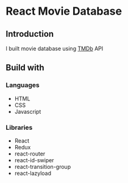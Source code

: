# React Movie Database

<!-- ![chess game showcase]() -->

## Introduction

I built movie database using [TMDb](https://www.themoviedb.org/) API

## Build with

### Languages

- HTML
- CSS
- Javascript

### Libraries

- React
- Redux
- react-router
- react-id-swiper
- react-transition-group
- react-lazyload
